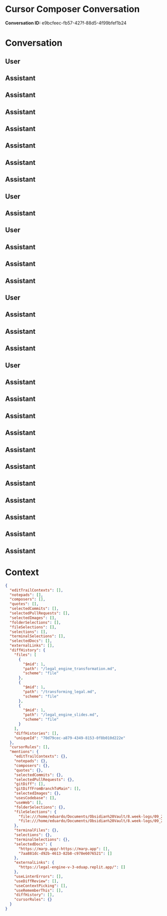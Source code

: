 # Cursor Composer Conversation

**Conversation ID:** e9bcfeec-fb57-427f-88d5-4f99bfef1b24

# Conversation

## User



## Assistant



## Assistant



## Assistant



## Assistant



## Assistant



## Assistant



## Assistant



## User



## Assistant



## User



## Assistant



## Assistant



## Assistant



## User



## Assistant



## Assistant



## Assistant



## User



## Assistant



## Assistant



## Assistant



## Assistant



## Assistant



## Assistant



## Assistant



## Assistant



## Assistant



## Assistant



## Assistant



# Context

```json
{
  "editTrailContexts": [],
  "notepads": [],
  "composers": [],
  "quotes": [],
  "selectedCommits": [],
  "selectedPullRequests": [],
  "selectedImages": [],
  "folderSelections": [],
  "fileSelections": [],
  "selections": [],
  "terminalSelections": [],
  "selectedDocs": [],
  "externalLinks": [],
  "diffHistory": {
    "files": [
      {
        "$mid": 1,
        "path": "/legal_engine_transformation.md",
        "scheme": "file"
      },
      {
        "$mid": 1,
        "path": "/transforming_legal.md",
        "scheme": "file"
      },
      {
        "$mid": 1,
        "path": "/legal_engine_slides.md",
        "scheme": "file"
      }
    ],
    "diffHistories": [],
    "uniqueId": "70d79cec-a879-4349-8153-0f8b010d222e"
  },
  "cursorRules": [],
  "mentions": {
    "editTrailContexts": {},
    "notepads": {},
    "composers": {},
    "quotes": {},
    "selectedCommits": {},
    "selectedPullRequests": {},
    "gitDiff": [],
    "gitDiffFromBranchToMain": [],
    "selectedImages": {},
    "usesCodebase": [],
    "useWeb": [],
    "folderSelections": {},
    "fileSelections": {
      "file:///home/eduardo/Documents/Obsidian%20Vault/8.week-logs/09_2025-02-24/legalengine/transforming_legal.md": [],
      "file:///home/eduardo/Documents/Obsidian%20Vault/8.week-logs/09_2025-02-24/legalengine/legal_engine_transformation.md": []
    },
    "terminalFiles": {},
    "selections": {},
    "terminalSelections": {},
    "selectedDocs": {
      "https://marp.app/-https://marp.app": [],
      "7aa881dc-d92b-4613-82b8-c978e6076521": []
    },
    "externalLinks": {
      "https://legal-engine-v-3-eduap.replit.app/": []
    },
    "useLinterErrors": [],
    "useDiffReview": [],
    "useContextPicking": [],
    "useRememberThis": [],
    "diffHistory": [],
    "cursorRules": {}
  }
}
```

